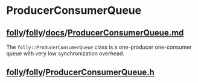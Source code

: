 # ProducerConsumerQueue

## [folly](https://github.com/facebook/folly)/[folly](https://github.com/facebook/folly/tree/main/folly)/[docs](https://github.com/facebook/folly/tree/main/folly/docs)/**[ProducerConsumerQueue.md](https://github.com/facebook/folly/blob/main/folly/docs/ProducerConsumerQueue.md)**

The `folly::ProducerConsumerQueue` class is a one-producer one-consumer queue with very low synchronization overhead.



## [folly](https://github.com/facebook/folly)/[folly](https://github.com/facebook/folly/tree/main/folly)/**[ProducerConsumerQueue.h](https://github.com/facebook/folly/blob/main/folly/ProducerConsumerQueue.h)**